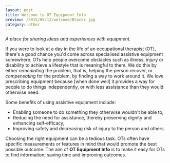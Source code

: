 ```yaml
---
layout: post
title: Welcome to OT Equipment Info
preview: /2015/08/12/welcome/Blocks.jpg
category: other
---
```


*A place for sharing ideas and experiences with equipment.*

If you were to look at a day in the life of an occupational therapist (OT), 
there's a good chance you'd come across specialised assistive equipment somewhere. 
OTs help people overcome obstacles such as illness, injury or disability to 
achieve a lifestyle that is meaningful to them. We do this by either *remediating* 
the problem, that is, helping the person recover, or *compensating* for the problem,
by finding a way to work around it. We love prescribing equipment because [when done well]
it provides a way for people to do things independently, or with less assistance 
than they would otherwise need. 

Some benefits of using assistive equipment include:

* Enabling someone to do something they otherwise wouldn't be able to,
* Reducing the need for assistance, thereby preserving dignity and enhancing
self-efficacy,
* Improving safety and decreasing risk of injury to the person and others.

Choosing the right equipment can be a tedious task. OTs often have specific
measurements or features in mind that would promote the best possible outcome. 
The aim of **OT Equipment Info** is to make it easy for OTs to find information;
saving time and improving outcomes.


